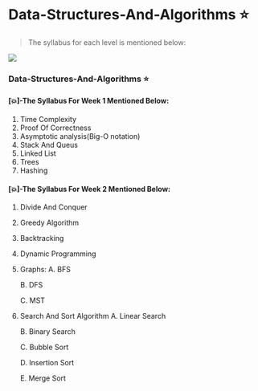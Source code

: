 # Data-Structures-And-Algorithms :star:
> The syllabus for each level is mentioned below:

![](http://inside.mines.edu/UserFiles/Image/ComputerScience/CS%20PDFs/algorithms.png)

### Data-Structures-And-Algorithms  :star:
#### [:collision:]-The Syllabus For Week 1 Mentioned Below:

1) Time Complexity
2) Proof Of Correctness
3) Asymptotic analysis(Big-O notation)
4) Stack And Queus
5) Linked List
6) Trees
7) Hashing

#### [:collision:]-The Syllabus For Week 2 Mentioned Below:


1) Divide And Conquer
2) Greedy Algorithm
3) Backtracking
4) Dynamic Programming
5) Graphs:
      A. BFS
      
      B. DFS
      
      C. MST
 6) Search And Sort Algorithm
      A. Linear Search
      
      B. Binary Search
      
      C. Bubble Sort
      
      D. Insertion Sort
      
      E. Merge Sort
